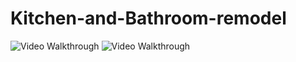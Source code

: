 # Kitchen-and-Bathroom-remodel
<img src='https://media.giphy.com/media/Bq1rlLVRPzLCcJ9v0d/giphy.gif' width='' alt='Video Walkthrough' />
<img src='https://media.giphy.com/media/WYJBHiFxecjrcPvk9k/giphy.gif' width='' alt='Video Walkthrough' />
